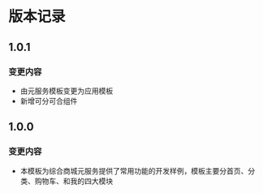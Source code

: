 # 版本记录

## 1.0.1

### 变更内容

- 由元服务模板变更为应用模板
- 新增可分可合组件

## 1.0.0

### 变更内容

- 本模板为综合商城元服务提供了常用功能的开发样例，模板主要分首页、分类、购物车、和我的四大模块
